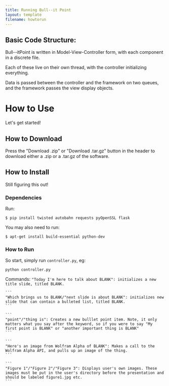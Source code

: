 ```yaml
---
title: Running Bull--it Point
layout: template
filename: howtorun
---
```



## Basic Code Structure:

Bull--itPoint is written in Model-View-Controller form, with each component in a discrete file.

Each of these live on their own thread, with the controller initializing everything.

Data is passed between the controller and the framework on two queues, and the framework passes the view display objects.

# How to Use

Let's get started!

## How to Download

Press the "Download .zip" or "Download .tar.gz" button in the header to download either a .zip  or a .tar.gz of the software.

## How to Install

Still figuring this out!

### Dependencies

Run:

```
$ pip install twisted autobahn requests pyOpenSSL flask
```

You may also need to run:

```
$ apt-get install build-essential python-dev
```

### How to Run

So start, simply run `controller.py`, eg:

```
python controller.py

```
Commands: 
	```
    "Today I'm here to talk about BLANK": initializes a new title slide, titled BLANK.
    ```

    ```
    "Which brings us to BLANK/"next slide is about BLANK": initializes new slide that can contain a bulleted list, titled BLANK.
    ```

    ```
    "point"/"thing is": Creates a new bulllet point item. Note, it only matters what you say after the keyword, so if you were to say "My first point is BLANK" or "another important thing is BLANK" 
    ```

    ```
    "Here's an image from Wolfram Alpha of BLANK": Makes a call to the Wolfram Alpha API, and pulls up an image of the thing.
    ```

    ```
    "Figure 1"/"Figure 2"/"Figure 3": Displays user's own images. These images must be put in the user's directory before the presentation and should be labeled figure1.jpg etc.
    ```

